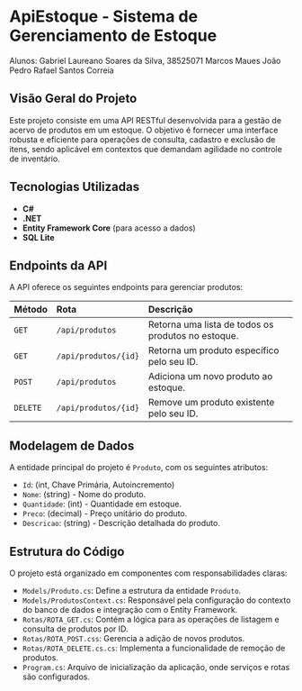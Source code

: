 # ApiEstoque - Sistema de Gerenciamento de Estoque

Alunos: Gabriel Laureano Soares da Silva, 38525071
        Marcos Maues
        João Pedro
        Rafael Santos Correia

## Visão Geral do Projeto

Este projeto consiste em uma API RESTful desenvolvida para a gestão de acervo de produtos em um estoque. O objetivo é fornecer uma interface robusta e eficiente para operações de consulta, cadastro e exclusão de itens, sendo aplicável em contextos que demandam agilidade no controle de inventário.

## Tecnologias Utilizadas

* **C#**
* **.NET**
* **Entity Framework Core** (para acesso a dados)
* **SQL Lite**


## Endpoints da API

A API oferece os seguintes endpoints para gerenciar produtos:

| Método   | Rota               | Descrição                           |
| :------- | :----------------- | :---------------------------------- |
| `GET`    | `/api/produtos`    | Retorna uma lista de todos os produtos no estoque. |
| `GET`    | `/api/produtos/{id}` | Retorna um produto específico pelo seu ID. |
| `POST`   | `/api/produtos`    | Adiciona um novo produto ao estoque. |
| `DELETE` | `/api/produtos/{id}` | Remove um produto existente pelo seu ID. |

## Modelagem de Dados

A entidade principal do projeto é `Produto`, com os seguintes atributos:

* `Id`: (int, Chave Primária, Autoincremento)
* `Nome`: (string) - Nome do produto.
* `Quantidade`: (int) - Quantidade em estoque.
* `Preco`: (decimal) - Preço unitário do produto.
* `Descricao`: (string) - Descrição detalhada do produto.

## Estrutura do Código

O projeto está organizado em componentes com responsabilidades claras:

* `Models/Produto.cs`: Define a estrutura da entidade `Produto`.
* `Models/ProdutosContext.cs`: Responsável pela configuração do contexto do banco de dados e integração com o Entity Framework.
* `Rotas/ROTA_GET.cs`: Contém a lógica para as operações de listagem e consulta de produtos por ID.
* `Rotas/ROTA_POST.css`: Gerencia a adição de novos produtos.
* `Rotas/ROTA_DELETE.cs.cs`: Implementa a funcionalidade de remoção de produtos.
* `Program.cs`: Arquivo de inicialização da aplicação, onde serviços e rotas são configurados.
